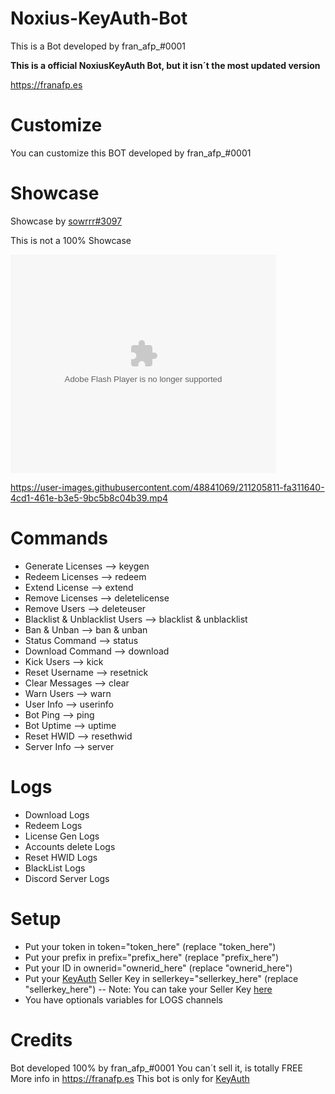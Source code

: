 
# Noxius-KeyAuth-Bot

This is a Bot developed by fran_afp_#0001

**This is a official NoxiusKeyAuth Bot, but it isn´t the most updated version**

https://franafp.es

 

# Customize

You can customize this BOT developed by fran_afp_#0001

# Showcase

Showcase by [sowrrr#3097](https://github.com/Sowrrr)

This is not a 100% Showcase

<object width="425" height="350">
  <param name="movie" value="https://www.youtube.com/watch?v=GERTMOmjl_I" />
  <param name="wmode" value="transparent" />
  <embed src="https://www.youtube.com/watch?v=GERTMOmjl_I"
         type="application/x-shockwave-flash"
         wmode="transparent" width="425" height="350" />
</object>

https://user-images.githubusercontent.com/48841069/211205811-fa311640-4cd1-461e-b3e5-9bc5b8c04b39.mp4


#  Commands

- Generate Licenses --> keygen
- Redeem Licenses --> redeem
- Extend License --> extend
- Remove Licenses --> deletelicense
- Remove Users --> deleteuser
- Blacklist & Unblacklist Users --> blacklist & unblacklist
- Ban & Unban --> ban & unban
- Status Command --> status
- Download Command --> download
- Kick Users --> kick 
- Reset Username --> resetnick
- Clear Messages --> clear
- Warn Users --> warn
- User Info --> userinfo
- Bot Ping --> ping
- Bot Uptime --> uptime
- Reset HWID --> resethwid
- Server Info --> server

# Logs

- Download Logs
- Redeem Logs
- License Gen Logs
- Accounts delete Logs
- Reset HWID Logs
- BlackList Logs
- Discord Server Logs


# Setup

- Put your token in token="token_here" (replace "token_here")
- Put your prefix in prefix="prefix_here" (replace "prefix_here")
- Put your ID in ownerid="ownerid_here" (replace "ownerid_here")
- Put your [KeyAuth](https://keyauth.cc) Seller Key in sellerkey="sellerkey_here" (replace "sellerkey_here") -- Note: You can take your Seller Key [here](https://keyauth.cc)
- You have optionals variables for LOGS channels

# Credits

Bot developed 100% by fran_afp_#0001
You can´t sell it, is totally FREE
More info in https://franafp.es
This bot is only for [KeyAuth](https://keyauth.cc)
